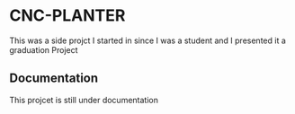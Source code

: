 # CNC-PLANTER
This was a side projct I started in since I was a student and I presented it a graduation Project
## Documentation
This projcet is still under documentation
